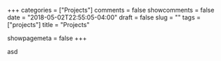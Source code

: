 +++
categories = ["Projects"]
comments = false
showcomments = false
date = "2018-05-02T22:55:05-04:00"
draft = false
slug = ""
tags = ["projects"]
title = "Projects"

showpagemeta = false
+++


asd